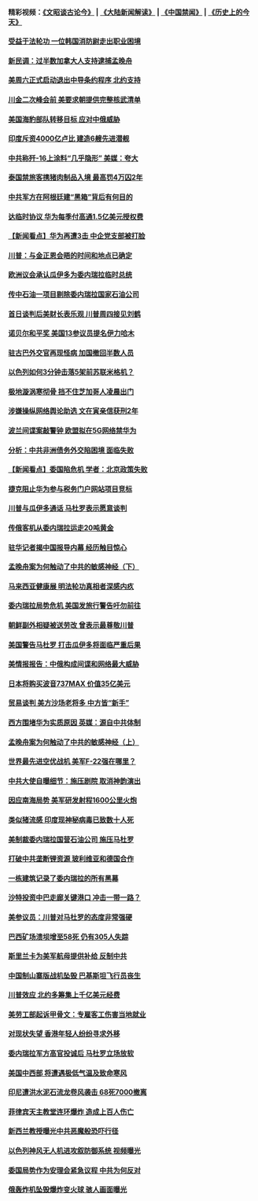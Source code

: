 #### 精彩视频：[《文昭谈古论今》](https://github.com/gfw-breaker/wenzhao) | [《大陆新闻解读》](https://github.com/gfw-breaker/ntdtv-comedy) | [《中国禁闻》](https://github.com/gfw-breaker/ntdtv-news) | [《历史上的今天》](https://github.com/gfw-breaker/today-in-history) 

#### [受益于法轮功 一位韩国消防尉走出职业困境](../pages/nsc418/n11017411.md?t=02020330) 

#### [新民调：过半数加拿大人支持逮捕孟晚舟](../pages/nsc418/n11018655.md?t=02020330) 

#### [美周六正式启动退出中导条约程序 北约支持](../pages/nsc418/n11018405.md?t=02020330) 

#### [川金二次峰会前 美要求朝提供完整核武清单](../pages/nsc418/n11017962.md?t=02020330) 

#### [美国海豹部队转移目标 应对中俄威胁](../pages/nsc418/n11017801.md?t=02020330) 

#### [印度斥资4000亿卢比 建造6艘先进潜舰](../pages/nsc418/n11017635.md?t=02020330) 

#### [中共称歼-16上涂料“几乎隐形” 美媒：夸大](../pages/nsc418/n11017535.md?t=02020330) 

#### [泰国禁旅客携猪肉制品入境 最高罚4万囚2年](../pages/nsc418/n11016939.md?t=02020330) 

#### [中共军方在阿根廷建“黑箱”背后有何目的](../pages/nsc418/n11016689.md?t=02020330) 

#### [达临时协议 华为每季付高通1.5亿美元授权费](../pages/nsc418/n11016503.md?t=02020330) 

#### [【新闻看点】华为再遭3击 中企党支部被打脸](../pages/nsc418/n11016110.md?t=02020330) 

#### [川普：与金正恩会晤的时间和地点已确定](../pages/nsc418/n11016340.md?t=02020330) 

#### [欧洲议会承认瓜伊多为委内瑞拉临时总统](../pages/nsc418/n11016267.md?t=02020330) 

#### [传中石油一项目剔除委内瑞拉国家石油公司](../pages/nsc418/n11015982.md?t=02020330) 

#### [首日谈判后美财长表乐观 川普周四接见刘鹤](../pages/nsc418/n11015436.md?t=02020330) 

#### [诺贝尔和平奖 美国13参议员提名伊力哈木](../pages/nsc418/n11014742.md?t=02020330) 

#### [驻古巴外交官再现怪病 加国撤回半数人员](../pages/nsc418/n11014810.md?t=02020330) 

#### [以色列如何3分钟击落5架前苏联米格机？](../pages/nsc418/n11014659.md?t=02020330) 

#### [极地漩涡寒彻骨 挡不住芝加哥人凌晨出门](../pages/nsc418/n11014521.md?t=02020330) 

#### [涉嫌操纵网络舆论助选 文在寅亲信获刑2年](../pages/nsc418/n11014174.md?t=02020330) 

#### [波兰间谍案敲警钟 欧盟拟在5G网络禁华为](../pages/nsc418/n11013814.md?t=02020330) 

#### [分析：中共非洲债务外交陷困境 面临失败](../pages/nsc418/n11013731.md?t=02020330) 

#### [【新闻看点】委国陷危机 学者：北京政策失败](../pages/nsc418/n11013287.md?t=02020330) 

#### [捷克阻止华为参与税务门户网站项目竞标](../pages/nsc418/n11013525.md?t=02020330) 

#### [川普与瓜伊多通话 马杜罗表示愿意谈判](../pages/nsc418/n11013353.md?t=02020330) 

#### [传俄客机从委内瑞拉运走20吨黄金](../pages/nsc418/n11013224.md?t=02020330) 

#### [驻华记者揭中国报导内幕 经历触目惊心](../pages/nsc418/n11013118.md?t=02020330) 

#### [孟晚舟案为何触动了中共的敏感神经（下）](../pages/nsc418/n11008903.md?t=02020330) 

#### [马来西亚健康展 明法轮功真相者深感内疚](../pages/nsc418/n11010949.md?t=02020330) 

#### [委内瑞拉局势危机 美国发旅行警告吁勿前往](../pages/nsc418/n11012593.md?t=02020330) 

#### [朝鲜副外相疑被送劳改 曾表示最尊敬川普](../pages/nsc418/n11011872.md?t=02020330) 

#### [美国警告马杜罗 打击瓜伊多将面临严重后果](../pages/nsc418/n11011422.md?t=02020330) 

#### [美情报报告：中俄构成间谍和网络最大威胁](../pages/nsc418/n11011346.md?t=02020330) 

#### [日本将购买波音737MAX 价值35亿美元](../pages/nsc418/n11011238.md?t=02020330) 

#### [贸易谈判 美方沙场老将多 中方皆“新手”](../pages/nsc418/n11010973.md?t=02020330) 

#### [西方围堵华为实质原因 英媒：源自中共体制](../pages/nsc418/n11010190.md?t=02020330) 

#### [孟晚舟案为何触动了中共的敏感神经（上）](../pages/nsc418/n11008466.md?t=02020330) 

#### [世界最先进空优战机 美军F-22强在哪里？](../pages/nsc418/n11010323.md?t=02020330) 

#### [中共大使自曝细节：施压剧院 取消神韵演出](../pages/nsc418/n11008988.md?t=02020330) 

#### [因应南海局势 美军研发射程1600公里火炮](../pages/nsc418/n11010046.md?t=02020330) 

#### [类似猪流感 印度现神秘病毒已致数十人死](../pages/nsc418/n11009797.md?t=02020330) 

#### [美制裁委内瑞拉国营石油公司 施压马杜罗](../pages/nsc418/n11009006.md?t=02020330) 

#### [打破中共垄断锂资源 玻利维亚和德国合作](../pages/nsc418/n11008598.md?t=02020330) 

#### [一栋建筑记录了委内瑞拉的所有黑幕](../pages/nsc418/n11008614.md?t=02020330) 

#### [沙特投资中巴走廊关键港口 冲击一带一路？](../pages/nsc418/n11008620.md?t=02020330) 

#### [美参议员：川普对马杜罗的态度非常强硬](../pages/nsc418/n11008349.md?t=02020330) 

#### [巴西矿场溃坝增至58死 仍有305人失踪](../pages/nsc418/n11007445.md?t=02020330) 

#### [斯里兰卡为美军航母提供补给 反制中共](../pages/nsc418/n11007567.md?t=02020330) 

#### [中国制山寨版战机坠毁 巴基斯坦飞行员丧生](../pages/nsc418/n11007213.md?t=02020330) 

#### [川普效应 北约多筹集上千亿美元经费](../pages/nsc418/n11006307.md?t=02020330) 

#### [美劳工部起诉甲骨文：专雇客工伤害当地就业](../pages/nsc418/n11006396.md?t=02020330) 

#### [对现状失望 香港年轻人纷纷寻求外移](../pages/nsc418/n11006310.md?t=02020330) 

#### [委内瑞拉军方高官投诚后 马杜罗立场放软](../pages/nsc418/n11006068.md?t=02020330) 

#### [美国中西部 将遭遇极低气温及致命寒风](../pages/nsc418/n11006119.md?t=02020330) 

#### [印尼遭洪水泥石流龙卷风袭击 68死7000撤离](../pages/nsc418/n11005923.md?t=02020330) 

#### [菲律宾天主教堂连环爆炸 造成上百人伤亡](../pages/nsc418/n11005733.md?t=02020330) 

#### [新西兰教授曝光中共恶魔般恐吓行径](../pages/nsc418/n11004756.md?t=02020330) 

#### [以色列神风无人机进攻叙防御系统 视频曝光](../pages/nsc418/n11005042.md?t=02020330) 

#### [委国局势作为安理会紧急议程 中共为何反对](../pages/nsc418/n11005469.md?t=02020330) 

#### [俄轰炸机坠毁爆炸变火球 骇人画面曝光](../pages/nsc418/n11005421.md?t=02020330) 

